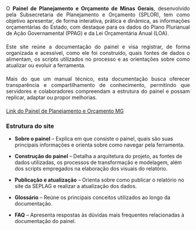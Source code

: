 
<div style="text-align: justify; margin-bottom: 20px;">

O <strong>Painel de Planejamento e Orçamento de Minas Gerais</strong>, desenvolvido pela Subsecretaria de Planejamento e Orçamento (SPLOR), tem como objetivo apresentar, de forma interativa, prática e dinâmica, as informações orçamentárias do Estado, com destaque para os dados do Plano Plurianual de Ação Governamental (PPAG) e da Lei Orçamentária Anual (LOA).
</div>

<div style="text-align: justify; margin-bottom: 20px;">
Este site reúne a documentação do painel e visa registrar, de forma organizada e acessível, como ele foi construído, quais fontes de dados o alimentam, os scripts utilizados no processo e as orientações sobre como atualizar ou evoluir a ferramenta.
</div>

<div style="text-align: justify; margin-bottom: 20px;">
Mais do que um manual técnico, esta documentação busca oferecer transparência e compartilhamento de conhecimento, permitindo que servidores e colaboradores compreendam a estrutura do painel e possam replicar, adaptar ou propor melhorias.
</div>

[Link do Painel de Planejamento e Orçamento MG](https://app.powerbi.com/view?r=eyJrIjoiMjcyMjkxYzEtODZmYS00OTQyLTg1YzctOWVhNDE3MWFhMjdjIiwidCI6ImU1ZDNhZTdjLTliMzgtNDhkZS1hMDg3LWY2NzM0YTI4NzU3NCJ9)


### Estrutura do site



* **Sobre o painel** – Explica em que consiste o painel, quais são suas principais informações e orienta sobre como navegar pela ferramenta.  

* **Construção do painel** – Detalha a arquitetura do projeto, as fontes de dados utilizadas, os processos de transformação e modelagem, além dos scripts empregados na elaboração dos visuais do relatório.  

* **Publicação e atualização** – Orienta sobre como publicar o relatório no site da SEPLAG e realizar a atualização dos dados.  

* **Glossário** – Reúne os principais conceitos utilizados ao longo da documentação. 

* **FAQ** – Apresenta respostas às dúvidas mais frequentes relacionadas à documentação do painel.  



